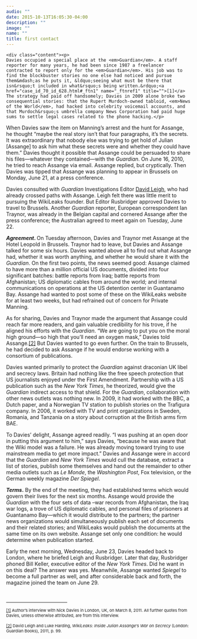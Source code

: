 ```yaml
---
audio: ""
date: 2015-10-13T16:05:30-04:00
description: ""
image: ""
name: ""
title: first contact
---
```


    <div class="content"><p>
	Davies occupied a special place at the <em>Guardian</em>. A staff reporter for many years, he had been since 1987 a freelancer contracted to report only for the <em>Guardian</em>. His job was to find the blockbuster stories no one else had noticed and pursue them&mdash;as he puts it, &ldquo;seeing what must be there that isn&rsquo;t included in what&rsquo;s being written.&rdquo;<a href="case_id_70_id_628.html#_ftn1" name="_ftnref1" title="">[1]</a> The strategy had paid off handsomely; Davies in 2009 alone broke two consequential stories: that the Rupert Murdoch-owned tabloid, <em>News of the World</em>, had hacked into celebrity voicemail accounts, and that Murdoch&rsquo;s umbrella company News Corporation had paid huge sums to settle legal cases related to the phone hacking.</p>
<p>
	When Davies saw the item on Manning&rsquo;s arrest and the hunt for Assange, he thought &ldquo;maybe the real story isn&rsquo;t that four paragraphs, it&rsquo;s the secrets. It was extraordinary that nobody else was trying to get hold of Julian [Assange] to ask him what these secrets were and whether they could have them.&rdquo; Davies thought it possible that Assange could be persuaded to share his files&mdash;whatever they contained&mdash;with the <em>Guardian</em>. On June 16, 2010, he tried to reach Assange via email. Assange replied, but cryptically. Then Davies was tipped that Assange was planning to appear in Brussels on Monday, June 21, at a press conference.</p>
<p>
	Davies consulted with <em>Guardian</em> Investigations Editor <a href="case_id_70_id_172_c_bio.html">David Leigh</a>, who had already crossed paths with Assange. Leigh felt there was little merit to pursuing the WikiLeaks founder. But Editor Rusbridger approved Davies to travel to Brussels. Another <em>Guardian</em> reporter, European correspondent Ian Traynor, was already in the Belgian capital and cornered Assange after the press conference; the Australian agreed to meet again on Tuesday, June 22.</p>
<p>
	<strong><em>Agreement</em>. </strong>On Tuesday afternoon, Davies and Traynor met Assange at the Hotel Leopold in Brussels. Traynor had to leave, but Davies and Assange talked for some six hours. Davies wanted above all to find out what Assange had, whether it was worth anything, and whether he would share it with the <em>Guardian</em>. On the first two points, the news seemed good: Assange claimed to have more than a million official US documents, divided into four significant batches: battle reports from Iraq; battle reports from Afghanistan; US diplomatic cables from around the world; and internal communications on operations at the US detention center in Guantanamo Bay. Assange had wanted to post some of these on the WikiLeaks website for at least two weeks, but had refrained out of concern for Private Manning.</p>
<p>
	As for sharing, Davies and Traynor made the argument that Assange could reach far more readers, and gain valuable credibility for his trove, if he aligned his efforts with the <em>Guardian</em>. &ldquo;We are going to put you on the moral high ground&mdash;so high that you&rsquo;ll need an oxygen mask,&rdquo; Davies told Assange.<a href="case_id_70_id_628.html#_ftn2" name="_ftnref2" title="">[2]</a> But Davies wanted to go even further. On the train to Brussels, he had decided to ask Assange if he would endorse working with a consortium of publications.</p>
<p>
	Davies wanted primarily to protect the <em>Guardian</em> against draconian UK libel and secrecy laws. Britain had nothing like the free speech protection that US journalists enjoyed under the First Amendment. Partnership with a US publication such as the <em>New York Times</em>, he theorized, would give the <em>Guardian</em> indirect access to that shield. For the <em>Guardian</em>, collaboration with other news outlets was nothing new. In 2009, it had worked with the BBC, a Dutch paper, and a Norwegian TV station to publish stories on the Trafigura company. In 2006, it worked with TV and print organizations in Sweden, Romania, and Tanzania on a story about corruption at the British arms firm BAE.</p>
<p>
	To Davies&rsquo; delight, Assange agreed readily. &ldquo;I was pushing at an open door in putting this argument to him,&rdquo; says Davies, &ldquo;because he was aware that the Wiki model was a failure. He was already moving toward trying to use mainstream media to get more impact.&rdquo; Davies and Assange were in accord that the <em>Guardian</em> and <em>New York Times</em> would cull the database, extract a list of stories, publish some themselves and hand out the remainder to other media outlets such as <em>Le Monde</em>, the <em>Washington Post</em>, Fox television, or the German weekly magazine <em>Der Spiegel</em>.&nbsp;&nbsp;</p>
<p>
	<strong><em>Terms</em>.</strong> By the end of the meeting, they had established terms which would govern their lives for the next six months. Assange would provide the <em>Guardian</em> with the four sets of data &ndash;war records from Afghanistan, the Iraq war logs, a trove of US diplomatic cables, and personal files of prisoners at Guantanamo Bay&mdash;which it would distribute to the partners; the partner news organizations would simultaneously publish each set of documents and their related stories; and WikiLeaks would publish the documents at the same time on its own website. Assange set only one condition: he would determine when publication started.</p>
<p>
	Early the next morning, Wednesday, June 23, Davies headed back to London, where he briefed Leigh and Rusbridger. Later that day, Rusbridger phoned Bill Keller, executive editor of the <em>New York Times</em>. Did he want in on this deal? The answer was yes. Meanwhile, Assange wanted <em>Spiegel</em> to become a full partner as well, and after considerable back and forth, the magazine joined the team on June 29.</p>
<div>
	<br clear="all" />
	<hr align="left" size="1" width="33%" />
	<div id="ftn1">
		<p>
			<span style="font-size: 11px;"><a href="case_id_70_id_628.html#_ftnref1" name="_ftn1" title="">[1]</a> Author&rsquo;s interview with Nick Davies in London, UK, on March 8, 2011. All further quotes from Davies, unless otherwise attributed, are from this interview.</span></p>
	</div>
	<div id="ftn2">
		<p>
			<span style="font-size: 11px;"><a href="case_id_70_id_628.html#_ftnref2" name="_ftn2" title="">[2]</a> David Leigh and Luke Harding, <em>WikiLeaks: Inside Julian Assange&rsquo;s War on Secrecy</em> (London: Guardian Books), 2011, p. 99.</span></p>
	</div>
</div>
</div>